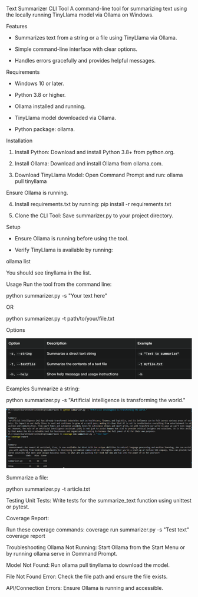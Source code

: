 Text Summarizer CLI Tool
A command-line tool for summarizing text using the locally running TinyLlama model via Ollama on Windows.




Features
- Summarizes text from a string or a file using TinyLlama via Ollama.

- Simple command-line interface with clear options.

- Handles errors gracefully and provides helpful messages.




Requirements
- Windows 10 or later.

- Python 3.8 or higher.

- Ollama installed and running.

- TinyLlama model downloaded via Ollama.

- Python package: ollama.




Installation
1. Install Python:
Download and install Python 3.8+ from python.org.

2. Install Ollama:
Download and install Ollama from ollama.com.

3. Download TinyLlama Model:
Open Command Prompt and run:
ollama pull tinyllama

Ensure Ollama is running.


4. Install requirements.txt by running:
pip install -r requirements.txt

5. Clone the CLI Tool:
Save summarizer.py to your project directory.





Setup
- Ensure Ollama is running before using the tool.

- Verify TinyLlama is available by running:

ollama list

You should see tinyllama in the list.





Usage
Run the tool from the command line:

python summarizer.py -s "Your text here"


OR


python summarizer.py -t path/to/your/file.txt




Options


![alt text](<Cmd Options.png>)





Examples
Summarize a string:



python summarizer.py -s "Artificial intelligence is transforming the world."

![alt text](Results.png)



Summarize a file:



python summarizer.py -t article.txt




Testing
Unit Tests:
Write tests for the summarize_text function using unittest or pytest.

Coverage Report:


Run these coverage commands:
coverage run summarizer.py -s "Test text"
coverage report




Troubleshooting
Ollama Not Running:
Start Ollama from the Start Menu or by running ollama serve in Command Prompt.

Model Not Found:
Run ollama pull tinyllama to download the model.

File Not Found Error:
Check the file path and ensure the file exists.

API/Connection Errors:
Ensure Ollama is running and accessible.


